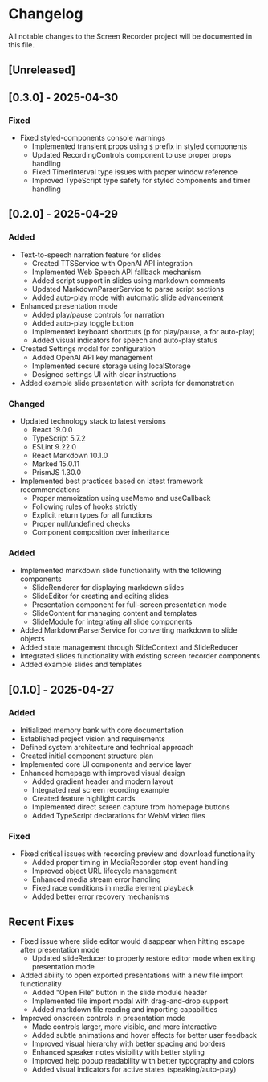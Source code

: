 # Changelog

All notable changes to the Screen Recorder project will be documented in this file.

## [Unreleased]

## [0.3.0] - 2025-04-30
### Fixed
- Fixed styled-components console warnings
  - Implemented transient props using `$` prefix in styled components
  - Updated RecordingControls component to use proper props handling
  - Fixed TimerInterval type issues with proper window reference
  - Improved TypeScript type safety for styled components and timer handling

## [0.2.0] - 2025-04-29
### Added
- Text-to-speech narration feature for slides
  - Created TTSService with OpenAI API integration
  - Implemented Web Speech API fallback mechanism
  - Added script support in slides using markdown comments
  - Updated MarkdownParserService to parse script sections
  - Added auto-play mode with automatic slide advancement
- Enhanced presentation mode
  - Added play/pause controls for narration
  - Added auto-play toggle button
  - Implemented keyboard shortcuts (p for play/pause, a for auto-play)
  - Added visual indicators for speech and auto-play status
- Created Settings modal for configuration
  - Added OpenAI API key management
  - Implemented secure storage using localStorage
  - Designed settings UI with clear instructions
- Added example slide presentation with scripts for demonstration

### Changed
- Updated technology stack to latest versions
  - React 19.0.0
  - TypeScript 5.7.2
  - ESLint 9.22.0
  - React Markdown 10.1.0
  - Marked 15.0.11
  - PrismJS 1.30.0
- Implemented best practices based on latest framework recommendations
  - Proper memoization using useMemo and useCallback
  - Following rules of hooks strictly
  - Explicit return types for all functions
  - Proper null/undefined checks
  - Component composition over inheritance

### Added
- Implemented markdown slide functionality with the following components
  - SlideRenderer for displaying markdown slides
  - SlideEditor for creating and editing slides
  - Presentation component for full-screen presentation mode
  - SlideContent for managing content and templates
  - SlideModule for integrating all slide components
- Added MarkdownParserService for converting markdown to slide objects
- Added state management through SlideContext and SlideReducer
- Integrated slides functionality with existing screen recorder components
- Added example slides and templates

## [0.1.0] - 2025-04-27
### Added
- Initialized memory bank with core documentation
- Established project vision and requirements
- Defined system architecture and technical approach
- Created initial component structure plan
- Implemented core UI components and service layer
- Enhanced homepage with improved visual design
  - Added gradient header and modern layout
  - Integrated real screen recording example
  - Created feature highlight cards
  - Implemented direct screen capture from homepage buttons
  - Added TypeScript declarations for WebM video files

### Fixed
- Fixed critical issues with recording preview and download functionality
  - Added proper timing in MediaRecorder stop event handling
  - Improved object URL lifecycle management
  - Enhanced media stream error handling
  - Fixed race conditions in media element playback
  - Added better error recovery mechanisms

## Recent Fixes
- Fixed issue where slide editor would disappear when hitting escape after presentation mode
  - Updated slideReducer to properly restore editor mode when exiting presentation mode
- Added ability to open exported presentations with a new file import functionality
  - Added "Open File" button in the slide module header
  - Implemented file import modal with drag-and-drop support
  - Added markdown file reading and importing capabilities
- Improved onscreen controls in presentation mode
  - Made controls larger, more visible, and more interactive
  - Added subtle animations and hover effects for better user feedback
  - Improved visual hierarchy with better spacing and borders
  - Enhanced speaker notes visibility with better styling
  - Improved help popup readability with better typography and colors
  - Added visual indicators for active states (speaking/auto-play)
